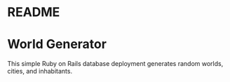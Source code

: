 # README

# World Generator

This simple Ruby on Rails database deployment generates random worlds, cities, and inhabitants.
